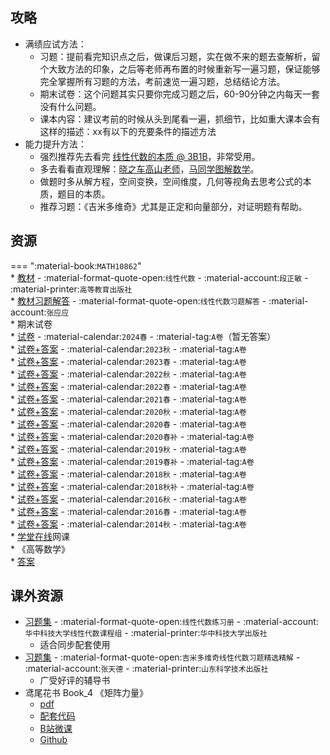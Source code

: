 ## 攻略  
- 满绩应试方法：  
    - 习题：提前看完知识点之后，做课后习题，实在做不来的题去查解析，留个大致方法的印象，之后等老师再布置的时候重新写一遍习题，保证能够完全掌握所有习题的方法，考前速览一遍习题，总结结论方法。  
    - 期末试卷：这个问题其实只要你完成习题之后，60-90分钟之内每天一套没有什么问题。  
    - 课本内容：建议考前的时候从头到尾看一遍，抓细节，比如重大课本会有这样的描述：xx有以下的充要条件的描述方法  
- 能力提升方法：  
    - 强烈推荐先去看完 [线性代数的本质 @ 3B1B](https://www.bilibili.com/video/BV1ys411472E)，非常受用。  
    - 多去看看直观理解：[晓之车高山老师](https://space.bilibili.com/138962930)，[马同学图解数学](https://space.bilibili.com/355876061)。  
    - 做题时多从解方程，空间变换，空间维度，几何等视角去思考公式的本质，题目的本质。  
    - 推荐习题：《吉米多维奇》尤其是正定和向量部分，对证明题有帮助。  

## 资源
=== ":material-book:`MATH10862`"  
    * [教材](https://api.mir6.com/api/lanzou?url=https://cqu-openlib.lanzout.com/iYpIg2c7uk2j&down=true) - :material-format-quote-open:`线性代数` - :material-account:`段正敏` - :material-printer:`高等教育出版社`  
        * [教材习题解答](https://api.mir6.com/api/lanzou?url=https://cqu-openlib.lanzout.com/iThs6276srlc&down=true) - :material-format-quote-open:`线性代数习题解答` - :material-account:`张应应`  
    * 期末试卷  
        * [试卷](https://api.mir6.com/api/lanzou?url=https://cqu-openlib.lanzout.com/ie8OH2j30ntc&down=true) - :material-calendar:`2024春` - :material-tag:`A卷`（暂无答案）  
        * [试卷+答案](https://api.mir6.com/api/lanzou?url=https://cqu-openlib.lanzout.com/iwlHh2j30nbe&down=true) - :material-calendar:`2023秋` - :material-tag:`A卷`  
        * [试卷+答案](https://api.mir6.com/api/lanzou?url=https://cqu-openlib.lanzout.com/iTeqy276sv3i&down=true) - :material-calendar:`2023春` - :material-tag:`A卷`  
        * [试卷+答案](https://api.mir6.com/api/lanzou?url=https://cqu-openlib.lanzout.com/iQOBV276sv1g&down=true) - :material-calendar:`2022秋` - :material-tag:`A卷`  
        * [试卷+答案](https://api.mir6.com/api/lanzou?url=https://cqu-openlib.lanzout.com/iL1P6276suxc&down=true) - :material-calendar:`2022春` - :material-tag:`A卷`  
        * [试卷+答案](https://api.mir6.com/api/lanzou?url=https://cqu-openlib.lanzout.com/ijIYQ276suti&down=true) - :material-calendar:`2021春` - :material-tag:`A卷`  
        * [试卷+答案](https://api.mir6.com/api/lanzou?url=https://cqu-openlib.lanzout.com/iPWP3276supe&down=true) - :material-calendar:`2020秋` - :material-tag:`A卷`  
        * [试卷+答案](https://api.mir6.com/api/lanzou?url=https://cqu-openlib.lanzout.com/iZBM9276suih&down=true) - :material-calendar:`2020春` - :material-tag:`A卷`  
        * [试卷+答案](https://api.mir6.com/api/lanzou?url=https://cqu-openlib.lanzout.com/iojMc276sula&down=true) - :material-calendar:`2020春补` - :material-tag:`A卷`  
        * [试卷+答案](https://api.mir6.com/api/lanzou?url=https://cqu-openlib.lanzout.com/iGAX8276sudc&down=true) - :material-calendar:`2019秋` - :material-tag:`A卷`  
        * [试卷+答案](https://api.mir6.com/api/lanzou?url=https://cqu-openlib.lanzout.com/i31Cu276su9i&down=true) - :material-calendar:`2019春补` - :material-tag:`A卷`  
        * [试卷+答案](https://api.mir6.com/api/lanzou?url=https://cqu-openlib.lanzout.com/ib6Le276su1a&down=true) - :material-calendar:`2018秋` - :material-tag:`A卷`  
        * [试卷+答案](https://api.mir6.com/api/lanzou?url=https://cqu-openlib.lanzout.com/ibxlB276su5e&down=true) - :material-calendar:`2018秋补` - :material-tag:`A卷`  
        * [试卷+答案](https://api.mir6.com/api/lanzou?url=https://cqu-openlib.lanzout.com/ioIXL276su0j&down=true) - :material-calendar:`2016秋` - :material-tag:`A卷`  
        * [试卷+答案](https://api.mir6.com/api/lanzou?url=https://cqu-openlib.lanzout.com/iLcYS276stmf&down=true) - :material-calendar:`2016春` - :material-tag:`A卷`  
        * [试卷+答案](https://api.mir6.com/api/lanzou?url=https://cqu-openlib.lanzout.com/iE5X0276stib&down=true) - :material-calendar:`2014秋` - :material-tag:`A卷`  
    * [学堂在线](https://www.xuetangx.com/)网课  
        * 《高等数学》  
            * [答案](https://api.mir6.com/api/lanzou?url=https://cqu-openlib.lanzout.com/ilbAG276sb2h&down=true)  

## 课外资源
- [习题集](https://api.mir6.com/api/lanzou?url=https://cqu-openlib.lanzout.com/iEFsr276saze&down=true) - :material-format-quote-open:`线性代数练习册` - :material-account:`华中科技大学线性代数课程组` - :material-printer:`华中科技大学出版社`  
    - 适合同步配套使用
- [习题集](https://api.mir6.com/api/lanzou?url=https://cqu-openlib.lanzout.com/iDJqd276sarg&down=true) - :material-format-quote-open:`吉米多维奇线性代数习题精选精解` - :material-account:`张天德` - :material-printer:`山东科学技术出版社`  
    - 广受好评的辅导书  
- 鸢尾花书 Book_4 《矩阵力量》  
    - [pdf](https://api.mir6.com/api/lanzou?url=https://cqu-openlib.lanzout.com/iiiE7276se8b&down=true)  
    - [配套代码](https://api.mir6.com/api/lanzou?url=https://cqu-openlib.lanzout.com/imfk1276sebe&down=true)  
    - [B站微课](https://space.bilibili.com/513194466)  
    - [Github](https://github.com/Visualize-ML/Book4_Power-of-Matrix)  